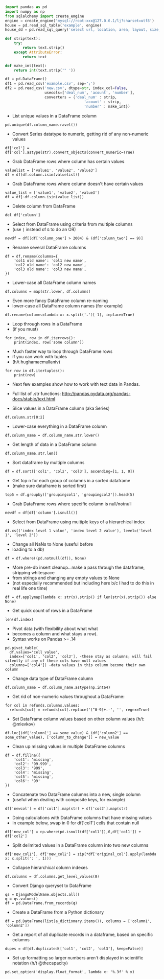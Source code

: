 ``` python
import pandas as pd
import numpy as np
from sqlalchemy import create_engine
engine = create_engine('mysql://root:xxx@127.0.0.1/lj?charset=utf8')
house = pd.read_sql_table('example', engine)
house_dd = pd.read_sql_query('select url, location, area, layout, size, buildtime, price, created from example group by url having count(url) > 1', engine)

def strip(text):
    try:
        return text.strip()
    except AttributeError:
        return text

def make_int(text):
    return int(text.strip('" '))

df = pd.DataFrame()
df1 = pd.read_csv('example.csv', sep=';')
df2 = pd.read_csv('new.csv', dtype=str, index_col=False,
                  usecols=['deal_num', 'acount', 'number'],
                  converters = {'deal_num' : strip,
                                    'acount' : strip,
                                    'number' : make_int})
```


- List unique values in a DataFrame column
```
pd.unique(df.column_name.ravel())
```

- Convert Series datatype to numeric, getting rid of any non-numeric values
```
df['col'] = df['col'].astype(str).convert_objects(convert_numeric=True)
```

- Grab DataFrame rows where column has certain values
```
valuelist = ['value1', 'value2', 'value3']
df = df[df.column.isin(valuelist)]
```

- Grab DataFrame rows where column doesn't have certain values
```
value_list = ['value1', 'value2', 'value3']
df = df[~df.column.isin(value_list)]
```

- Delete column from DataFrame
```
del df['column']
```

- Select from DataFrame using criteria from multiple columns
- (use `|` instead of `&` to do an OR)
```
newdf = df[(df['column_one'] > 2004) & (df['column_two'] == 9)]
```

- Rename several DataFrame columns
```
df = df.rename(columns={
    'col1 old name': 'col1 new name',
    'col2 old name': 'col2 new name',
    'col3 old name': 'col3 new name',
})
```


- Lower-case all DataFrame column names
```
df.columns = map(str.lower, df.columns)
```

- Even more fancy DataFrame column re-naming
- lower-case all DataFrame column names (for example)
```
df.rename(columns=lambda x: x.split('.')[-1], inplace=True)
```

- Loop through rows in a DataFrame
- (if you must)
```
for index, row in df.iterrows():
    print(index, row['some column'])
```

- Much faster way to loop through DataFrame rows
- if you can work with tuples
- (h/t hughamacmullaniv)
```
for row in df.itertuples():
    print(row)
```

- Next few examples show how to work with text data in Pandas.
- Full list of .str functions: http://pandas.pydata.org/pandas-docs/stable/text.html

- Slice values in a DataFrame column (aka Series)
```
df.column.str[0:2]
```

- Lower-case everything in a DataFrame column
```
df.column_name = df.column_name.str.lower()
```

- Get length of data in a DataFrame column
```
df.column_name.str.len()
```

- Sort dataframe by multiple columns
```
df = df.sort(['col1', 'col2', 'col3'], ascending=[1, 1, 0])
```

- Get top n for each group of columns in a sorted dataframe
- (make sure dataframe is sorted first)
```
top5 = df.groupby(['groupingcol1', 'groupingcol2']).head(5)
```

- Grab DataFrame rows where specific column is null/notnull
```
newdf = df[df['column'].isnull()]
```

- Select from DataFrame using multiple keys of a hierarchical index
```
df.xs(('index level 1 value', 'index level 2 value'), level=('level 1', 'level 2'))
```

- Change all NaNs to None (useful before
- loading to a db)
```
df = df.where((pd.notnull(df)), None)
```

- More pre-db insert cleanup...make a pass through the dataframe, stripping whitespace
- from strings and changing any empty values to None
- (not especially recommended but including here b/c I had to do this in real life one time)
```
df = df.applymap(lambda x: str(x).strip() if len(str(x).strip()) else None)
```

- Get quick count of rows in a DataFrame
```
len(df.index)
```

- Pivot data (with flexibility about what what
- becomes a column and what stays a row).
- Syntax works on Pandas >= .14
```
pd.pivot_table(
  df,values='cell_value',
  index=['col1', 'col2', 'col3'], -these stay as columns; will fail silently if any of these cols have null values
  columns=['col4']) -data values in this column become their own column
```

- Change data type of DataFrame column
```
df.column_name = df.column_name.astype(np.int64)
```

- Get rid of non-numeric values throughout a DataFrame:
```
for col in refunds.columns.values:
  refunds[col] = refunds[col].replace('[^0-9]+.-', '', regex=True)
```

- Set DataFrame column values based on other column values (h/t: @mlevkov)
```
df.loc[(df['column1'] == some_value) & (df['column2'] == some_other_value), ['column_to_change']] = new_value
```

- Clean up missing values in multiple DataFrame columns
```
df = df.fillna({
    'col1': 'missing',
    'col2': '99.999',
    'col3': '999',
    'col4': 'missing',
    'col5': 'missing',
    'col6': '99'
})
```

- Concatenate two DataFrame columns into a new, single column
- (useful when dealing with composite keys, for example)
```
df['newcol'] = df['col1'].map(str) + df['col2'].map(str)
```

- Doing calculations with DataFrame columns that have missing values
- In example below, swap in 0 for df['col1'] cells that contain null
```
df['new_col'] = np.where(pd.isnull(df['col1']),0,df['col1']) + df['col2']
```

- Split delimited values in a DataFrame column into two new columns
```
df['new_col1'], df['new_col2'] = zip(*df['original_col'].apply(lambda x: x.split(': ', 1)))
```

- Collapse hierarchical column indexes
```
df.columns = df.columns.get_level_values(0)
```

- Convert Django queryset to DataFrame
```
qs = DjangoModelName.objects.all()
q = qs.values()
df = pd.DataFrame.from_records(q)
```

- Create a DataFrame from a Python dictionary
```
df = pd.DataFrame(list(a_dictionary.items()), columns = ['column1', 'column2'])
```

- Get a report of all duplicate records in a dataframe, based on specific columns
```
dupes = df[df.duplicated(['col1', 'col2', 'col3'], keep=False)]
```

- Set up formatting so larger numbers aren't displayed in scientific notation (h/t @thecapacity)
```
pd.set_option('display.float_format', lambda x: '%.3f' % x)
```
